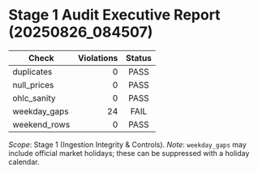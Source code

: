 # Stage 1 Audit  Executive Report (20250826_084507)

| Check | Violations | Status |
|---|---:|:---:|
| duplicates | 0 | PASS |
| null_prices | 0 | PASS |
| ohlc_sanity | 0 | PASS |
| weekday_gaps | 24 | FAIL |
| weekend_rows | 0 | PASS |

_Scope_: Stage 1 (Ingestion Integrity & Controls).  _Note_: `weekday_gaps` may include official market holidays; these can be suppressed with a holiday calendar.
